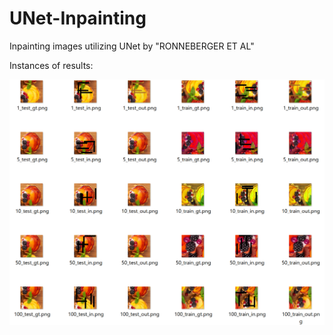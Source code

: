 # UNet-Inpainting
Inpainting images utilizing UNet by "RONNEBERGER ET AL"


Instances of results:

![Alt text](result/Capture.PNG?raw=true "Results")
